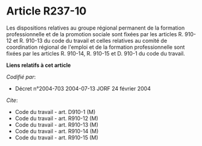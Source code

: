 # Article R237-10

Les dispositions relatives au groupe régional permanent de la formation professionnelle et de la promotion sociale sont
fixées par les articles R. 910-12 et R. 910-13 du code du travail et celles relatives au comité de coordination régional de
l'emploi et de la formation professionnelle sont fixées par les articles R. 910-14, R. 910-15 et D. 910-1 du code du travail.

**Liens relatifs à cet article**

_Codifié par_:

  - Décret n°2004-703 2004-07-13 JORF 24 février 2004

_Cite_:

  - Code du travail - art. D910-1 (M)
  - Code du travail - art. R910-12 (M)
  - Code du travail - art. R910-13 (M)
  - Code du travail - art. R910-14 (M)
  - Code du travail - art. R910-15 (M)
